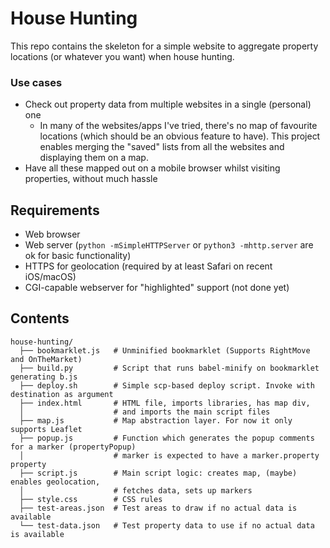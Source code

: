 House Hunting
=============

This repo contains the skeleton for a simple website to aggregate property locations (or whatever you want) when house hunting.

### Use cases
* Check out property data from multiple websites in a single (personal) one
  * In many of the websites/apps I've tried, there's no map of favourite locations (which should be an obvious feature to have).
    This project enables merging the "saved" lists from all the websites and displaying them on a map.
* Have all these mapped out on a mobile browser whilst visiting properties, without much hassle

## Requirements
* Web browser
* Web server (`python -mSimpleHTTPServer` or `python3 -mhttp.server` are ok for basic functionality)
* HTTPS for geolocation (required by at least Safari on recent iOS/macOS)
* CGI-capable webserver for "highlighted" support (not done yet)

## Contents
```
house-hunting/
  ├── bookmarklet.js   # Unminified bookmarklet (Supports RightMove and OnTheMarket)
  ├── build.py         # Script that runs babel-minify on bookmarklet generating b.js
  ├── deploy.sh        # Simple scp-based deploy script. Invoke with destination as argument
  ├── index.html       # HTML file, imports libraries, has map div,
  │                    # and imports the main script files
  ├── map.js           # Map abstraction layer. For now it only supports Leaflet
  ├── popup.js         # Function which generates the popup comments for a marker (propertyPopup)
  │                    # marker is expected to have a marker.property property
  ├── script.js        # Main script logic: creates map, (maybe) enables geolocation,
  │                    # fetches data, sets up markers
  ├── style.css        # CSS rules
  ├── test-areas.json  # Test areas to draw if no actual data is available
  └── test-data.json   # Test property data to use if no actual data is available
```
